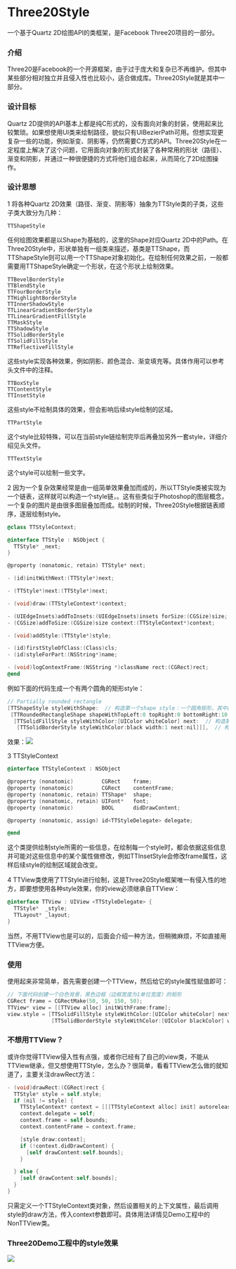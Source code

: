 # Three20Style
一个基于Quartz 2D绘图API的类框架，是Facebook Three20项目的一部分。
### 介绍
Three20是Facebook的一个开源框架，由于过于庞大和复杂已不再维护。但其中某些部分相对独立并且侵入性也比较小，适合做成库。Three20Style就是其中一部分。

### 设计目标
Quartz 2D提供的API基本上都是纯C形式的，没有面向对象的封装，使用起来比较繁琐。如果想使用UI类来绘制路径，貌似只有UIBezierPath可用。但想实现更复杂一些的功能，例如渐变、阴影等，仍然需要C方式的API。Three20Style在一定程度上解决了这个问题，它用面向对象的形式封装了各种常用的形状（路径）、渐变和阴影，并通过一种很便捷的方式将他们组合起来，从而简化了2D绘图操作。

### 设计思想
1 将各种Quartz 2D效果（路径、渐变、阴影等）抽象为TTStyle类的子类，这些子类大致分为几种：

	TTShapeStyle  
任何绘图效果都是以Shape为基础的，这里的Shape对应Quartz 2D中的Path。在Three20Style中，形状单独有一组类来描述，基类是TTShape，而TTShapeStyle则可以用一个TTShape对象初始化。在绘制任何效果之前，一般都需要用TTShapeStyle确定一个形状，在这个形状上绘制效果。  

	TTBevelBorderStyle  
	TTBlendStyle  
	TTFourBorderStyle  
	TTHighlightBorderStyle  
	TTInnerShadowStyle  
	TTLinearGradientBorderStyle  
	TTLinearGradientFillStyle  
	TTMaskStyle  
	TTShadowStyle  
	TTSolidBorderStyle  
	TTSolidFillStyle  
	TTReflectiveFillStyle  
这些style实现各种效果，例如阴影、颜色混合、渐变填充等。具体作用可以参考头文件中的注释。

	TTBoxStyle  
	TTContentStyle  
	TTInsetStyle  
这些style不绘制具体的效果，但会影响后续style绘制的区域。

	TTPartStyle  
这个style比较特殊，可以在当前style链绘制完毕后再叠加另外一套style，详细介绍见头文件。

	TTTextStyle  
这个style可以绘制一些文字。


2 因为一个复杂效果经常是由一组简单效果叠加而成的，所以TTStyle类被实现为一个链表，这样就可以构造一个style链，。这有些类似于Photoshop的图层概念，一个复杂的图片是由很多图层叠加而成。绘制的时候，Three20Style根据链表顺序，逐层绘制style。


```objective-c
@class TTStyleContext;

@interface TTStyle : NSObject {
  TTStyle* _next;
}

@property (nonatomic, retain) TTStyle* next;

- (id)initWithNext:(TTStyle*)next;

- (TTStyle*)next:(TTStyle*)next;

- (void)draw:(TTStyleContext*)context;

- (UIEdgeInsets)addToInsets:(UIEdgeInsets)insets forSize:(CGSize)size;
- (CGSize)addToSize:(CGSize)size context:(TTStyleContext*)context;

- (void)addStyle:(TTStyle*)style;

- (id)firstStyleOfClass:(Class)cls;
- (id)styleForPart:(NSString*)name;

- (void)logContextFrame:(NSString *)className rect:(CGRect)rect;
@end
```

例如下面的代码生成一个有两个圆角的矩形style：

```objective-c
// Partially rounded rectangle
[TTShapeStyle styleWithShape:  // 构造第一个shape style：一个圆角矩形，其中两个角的半径为0（直角）
 [TTRoundedRectangleShape shapeWithTopLeft:0 topRight:0 bottomRight:10 bottomLeft:10] next:
  [TTSolidFillStyle styleWithColor:[UIColor whiteColor] next:  // 构造第二个style：用白色填充这个圆角矩形
   [TTSolidBorderStyle styleWithColor:black width:1 next:nil]]],  // 构造第三个style：围绕这个圆角矩形画一个像素宽的边
```
  效果：![](https://github.com/ordie/Three20Style/blob/master/Resources/partially_rounded_rectangle.png)

3 TTStyleContext

```objective-c
@interface TTStyleContext : NSObject

@property (nonatomic)         CGRect    frame;
@property (nonatomic)         CGRect    contentFrame;
@property (nonatomic, retain) TTShape*  shape;
@property (nonatomic, retain) UIFont*   font;
@property (nonatomic)         BOOL      didDrawContent;

@property (nonatomic, assign) id<TTStyleDelegate> delegate;

@end
```
这个类提供绘制style所需的一些信息，在绘制每一个style时，都会依据这些信息并可能对这些信息中的某个属性做修改，例如TTInsetStyle会修改frame属性，这样后续style的绘制区域就会改变。

4 TTView类使用了TTStyle进行绘制，这是Three20Style框架唯一有侵入性的地方，即要想使用各种style效果，你的view必须继承自TTView：

```objective-c
@interface TTView : UIView <TTStyleDelegate> {
  TTStyle*  _style;
  TTLayout* _layout;
}
```
  当然，不用TTView也是可以的，后面会介绍一种方法，但稍微麻烦，不如直接用TTView方便。

### 使用
使用起来非常简单，首先需要创建一个TTView，然后给它的style属性赋值即可：

```objective-c
// 下面代码创建一个白色背景，黑色边框（边框宽度为1单位宽度）的矩形
CGRect frame = CGRectMake(50, 50, 150, 50);
TTView* view = [[TTView alloc] initWithFrame:frame];
view.style = [TTSolidFillStyle styleWithColor:[UIColor whiteColor] next:
              [TTSolidBorderStyle styleWithColor:[UIColor blackColor] width:1 next:nil]];
```

### 不想用TTView？
或许你觉得TTView侵入性有点强，或者你已经有了自己的view类，不能从TTView继承，但又想使用TTStyle，怎么办？很简单，看看TTView怎么做的就知道了，主要关注drawRect方法：

```objective-c
- (void)drawRect:(CGRect)rect {
  TTStyle* style = self.style;
  if (nil != style) {
    TTStyleContext* context = [[[TTStyleContext alloc] init] autorelease];
    context.delegate = self;
    context.frame = self.bounds;
    context.contentFrame = context.frame;

    [style draw:context];
    if (!context.didDrawContent) {
      [self drawContent:self.bounds];
    }

  } else {
    [self drawContent:self.bounds];
  }
}
```
只需定义一个TTStyleContext类对象，然后设置相关的上下文属性，最后调用style的draw方法，传入context参数即可。具体用法详情见Demo工程中的NonTTView类。

### Three20Demo工程中的style效果


![](https://github.com/ordie/Three20Style/blob/master/Resources/demo_screenshot.png)